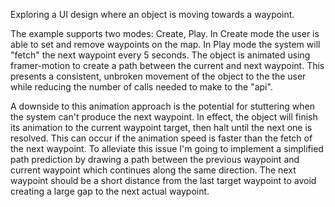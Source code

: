 Exploring a UI design where an object is moving towards a waypoint.

The example supports two modes: Create, Play. In Create mode the user is able to set and remove waypoints on the map. In Play mode the system will "fetch" the next waypoint every 5 seconds. The object is animated using framer-motion to create a path between the current and next waypoint. This presents a consistent, unbroken movement of the object to the the user while reducing the number of calls needed to make to the "api".

A downside to this animation approach is the potential for stuttering when the system can't produce the next waypoint. In effect, the object will finish its animation to the current waypoint target, then halt until the next one is resolved. This can occur if the animation speed is faster than the fetch of the next waypoint. To alleviate this issue I'm going to implement a simplified path prediction by drawing a path between the previous waypoint and current waypoint which continues along the same direction. The next waypoint should be a short distance from the last target waypoint to avoid creating a large gap to the next actual waypoint.
